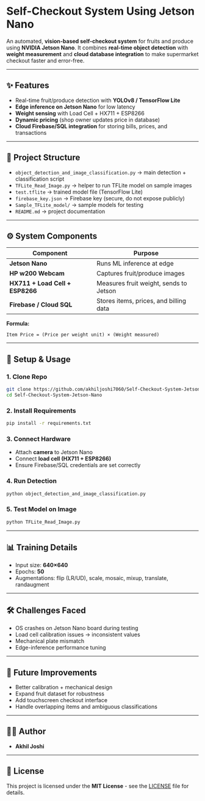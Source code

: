 # Self-Checkout System Using Jetson Nano

An automated, **vision-based self-checkout system** for fruits and produce using **NVIDIA Jetson Nano**.
It combines **real-time object detection** with **weight measurement** and **cloud database integration** to make supermarket checkout faster and error-free.

---

## ✨ Features

* Real-time fruit/produce detection with **YOLOv8 / TensorFlow Lite**
* **Edge inference on Jetson Nano** for low latency
* **Weight sensing** with Load Cell + HX711 + ESP8266
* **Dynamic pricing** (shop owner updates price in database)
* **Cloud Firebase/SQL integration** for storing bills, prices, and transactions

---

## 📂 Project Structure

* `object_detection_and_image_classification.py` → main detection + classification script
* `TFLite_Read_Image.py` → helper to run TFLite model on sample images
* `test.tflite` → trained model file (TensorFlow Lite)
* `firebase_key.json` → Firebase key (secure, do not expose publicly)
* `Sample_TFLite_model/` → sample models for testing
* `README.md` → project documentation

---

## ⚙️ System Components

| Component                       | Purpose                                |
| ------------------------------- | -------------------------------------- |
| **Jetson Nano**                 | Runs ML inference at edge              |
| **HP w200 Webcam**              | Captures fruit/produce images          |
| **HX711 + Load Cell + ESP8266** | Measures fruit weight, sends to Jetson |
| **Firebase / Cloud SQL**        | Stores items, prices, and billing data |

**Formula:**

```
Item Price = (Price per weight unit) × (Weight measured)
```

---

## 🚀 Setup & Usage

### 1. Clone Repo

```bash
git clone https://github.com/akhiljoshi7060/Self-Checkout-System-Jetson-Nano.git
cd Self-Checkout-System-Jetson-Nano
```

### 2. Install Requirements

```bash
pip install -r requirements.txt
```

### 3. Connect Hardware

* Attach **camera** to Jetson Nano
* Connect **load cell (HX711 + ESP8266)**
* Ensure Firebase/SQL credentials are set correctly

### 4. Run Detection

```bash
python object_detection_and_image_classification.py
```

### 5. Test Model on Image

```bash
python TFLite_Read_Image.py
```

---

## 📊 Training Details

* Input size: **640×640**
* Epochs: **50**
* Augmentations: flip (LR/UD), scale, mosaic, mixup, translate, randaugment

---

## 🛠️ Challenges Faced

* OS crashes on Jetson Nano board during testing
* Load cell calibration issues → inconsistent values
* Mechanical plate mismatch
* Edge-inference performance tuning

---

## 🔮 Future Improvements

* Better calibration + mechanical design
* Expand fruit dataset for robustness
* Add touchscreen checkout interface
* Handle overlapping items and ambiguous classifications

---

## 👨‍💻 Author

* **Akhil Joshi**

---

## 📜 License

This project is licensed under the **MIT License** - see the [LICENSE](LICENSE) file for details.